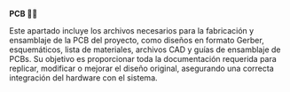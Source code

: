 **PCB 👨‍💻**

Este apartado incluye los archivos necesarios para la fabricación y ensamblaje de la PCB del proyecto, como diseños en formato Gerber, esquemáticos, lista de materiales, archivos CAD y guías de ensamblaje de PCBs. Su objetivo es proporcionar toda la documentación requerida para replicar, modificar o mejorar el diseño original, asegurando una correcta integración del hardware con el sistema.